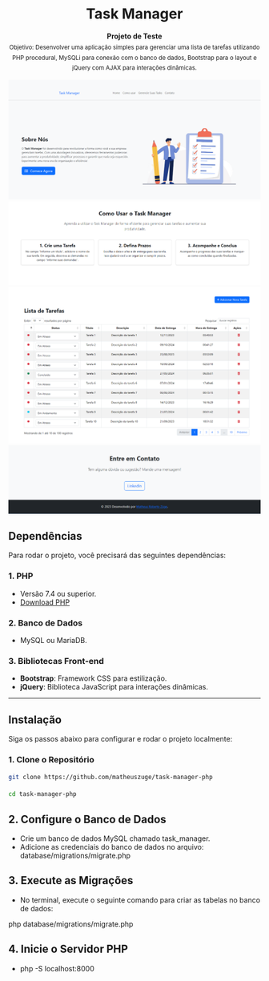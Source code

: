 <h1 align="center">
  	Task Manager
</h1>
<p align="center">
  <b>Projeto de Teste</b></br>
  <sub> Objetivo: Desenvolver uma aplicação simples para gerenciar uma lista de tarefas utilizando
PHP procedural, MySQLi para conexão com o banco de dados, Bootstrap para o layout e jQuery
com AJAX para interações dinâmicas. 
<sub>
</p>

<a href="https://github.com/matheuszuge/task-manager-php/blob/master/.github/images/screenshot.png">
  <img src=".github/home.png" alt="Task Manager Screenshot" />
</a>

<a href="https://github.com/matheuszuge/task-manager-php/blob/master/.github/images/screenshot.png">
  <img src=".github/howToUse.png" alt="Task Manager Screenshot" />
</a>

<a href="https://github.com/matheuszuge/task-manager-php/blob/master/.github/images/screenshot.png">
  <img src=".github/taskManager.png" alt="Task Manager Screenshot" />
</a>

<a href="https://github.com/matheuszuge/task-manager-php/blob/master/.github/images/screenshot.png">
  <img src=".github/contact.png" alt="Task Manager Screenshot" />
</a>

## **Dependências**

Para rodar o projeto, você precisará das seguintes dependências:

### 1. **PHP**

- Versão 7.4 ou superior.
- [Download PHP](https://www.php.net/downloads)

### 2. **Banco de Dados**

- MySQL ou MariaDB.

### 3. **Bibliotecas Front-end**

- **Bootstrap**: Framework CSS para estilização.
- **jQuery**: Biblioteca JavaScript para interações dinâmicas.

---

## **Instalação**

Siga os passos abaixo para configurar e rodar o projeto localmente:

### 1. **Clone o Repositório**

```bash
git clone https://github.com/matheuszuge/task-manager-php

cd task-manager-php

```

## 2. **Configure o Banco de Dados**

- Crie um banco de dados MySQL chamado task_manager.
- Adicione as credenciais do banco de dados no arquivo:
  database/migrations/migrate.php

## 3. **Execute as Migrações**

- No terminal, execute o seguinte comando para criar as tabelas no banco de dados:

php database/migrations/migrate.php

## 4. **Inicie o Servidor PHP**

- php -S localhost:8000
